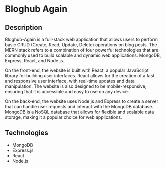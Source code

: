 # Bloghub Again

## Description

Bloghub-Again is a full-stack web application that allows users to perform basic CRUD (Create, Read, Update, Delete) operations on blog posts. The MERN stack refers to a combination of four powerful technologies that are commonly used to build scalable and dynamic web applications: MongoDB, Express, React, and Node.js.

On the front-end, the website is built with React, a popular JavaScript library for building user interfaces. React allows for the creation of a fast and responsive user interface, with real-time updates and data manipulation. The website is also designed to be mobile-responsive, ensuring that it is accessible and easy to use on any device.

On the back-end, the website uses Node.js and Express to create a server that can handle user requests and interact with the MongoDB database. MongoDB is a NoSQL database that allows for flexible and scalable data storage, making it a popular choice for web applications.

## Technologies 
+ MongoDB
+ Express.js
+ React
+ Node.js
  
